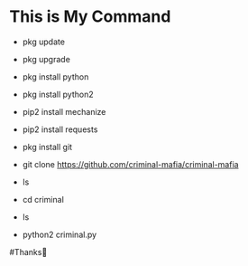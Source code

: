 # This is My Command

* pkg update

* pkg upgrade

* pkg install python

* pkg install python2

* pip2 install mechanize 

* pip2 install requests 

* pkg install git 

* git clone https://github.com/criminal-mafia/criminal-mafia

* ls

* cd criminal

* ls 


* python2 criminal.py

#Thanks💞
